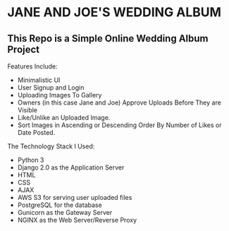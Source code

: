 # JANE AND JOE'S WEDDING ALBUM

## This Repo is a Simple Online Wedding Album Project

Features Include:
+ Minimalistic UI
+ User Signup and Login
+ Uploading Images To Gallery
+ Owners (in this case Jane and Joe) Approve Uploads Before They are Visible
+ Like/Unlike an Uploaded Image.
+ Sort Images in Ascending or Descending Order By Number of Likes or Date Posted.

The Technology Stack I Used:
+ Python 3
+ Django 2.0 as the Application Server
+ HTML
+ CSS
+ AJAX
+ AWS S3 for serving user uploaded files
+ PostgreSQL for the database
+ Gunicorn as the Gateway Server
+ NGINX as the Web Server/Reverse Proxy
